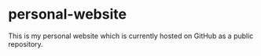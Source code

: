 # personal-website
This is my personal website which is currently hosted on GitHub as a public repository.
